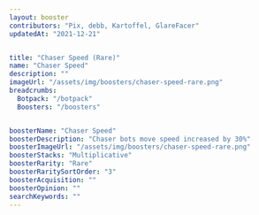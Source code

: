 ```yaml
---
layout: booster
contributors: "Pix, debb, Kartoffel, GlareFacer"
updatedAt: "2021-12-21"


title: "Chaser Speed (Rare)"
name: "Chaser Speed"
description: ""
imageUrl: "/assets/img/boosters/chaser-speed-rare.png"
breadcrumbs:
  Botpack: "/botpack"
  Boosters: "/boosters"


boosterName: "Chaser Speed"
boosterDescription: "Chaser bots move speed increased by 30%"
boosterImageUrl: "/assets/img/boosters/chaser-speed-rare.png"
boosterStacks: "Multiplicative"
boosterRarity: "Rare"
boosterRaritySortOrder: "3"
boosterAcquisition: ""
boosterOpinion: ""
searchKeywords: ""
---
```




